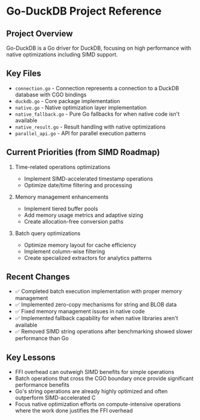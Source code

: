 # Go-DuckDB Project Reference

## Project Overview
Go-DuckDB is a Go driver for DuckDB, focusing on high performance with native optimizations including SIMD support.

## Key Files
- `connection.go` - Connection represents a connection to a DuckDB database with CGO bindings
- `duckdb.go` - Core package implementation
- `native.go` - Native optimization layer implementation
- `native_fallback.go` - Pure Go fallbacks for when native code isn't available
- `native_result.go` - Result handling with native optimizations
- `parallel_api.go` - API for parallel execution patterns

## Current Priorities (from SIMD Roadmap)
1. Time-related operations optimizations
   - Implement SIMD-accelerated timestamp operations
   - Optimize date/time filtering and processing

2. Memory management enhancements
   - Implement tiered buffer pools
   - Add memory usage metrics and adaptive sizing
   - Create allocation-free conversion paths

3. Batch query optimizations
   - Optimize memory layout for cache efficiency
   - Implement column-wise filtering
   - Create specialized extractors for analytics patterns

## Recent Changes
- ✅ Completed batch execution implementation with proper memory management
- ✅ Implemented zero-copy mechanisms for string and BLOB data
- ✅ Fixed memory management issues in native code
- ✅ Implemented fallback capability for when native libraries aren't available
- ✅ Removed SIMD string operations after benchmarking showed slower performance than Go

## Key Lessons
- FFI overhead can outweigh SIMD benefits for simple operations
- Batch operations that cross the CGO boundary once provide significant performance benefits
- Go's string operations are already highly optimized and often outperform SIMD-accelerated C
- Focus native optimization efforts on compute-intensive operations where the work done justifies the FFI overhead
